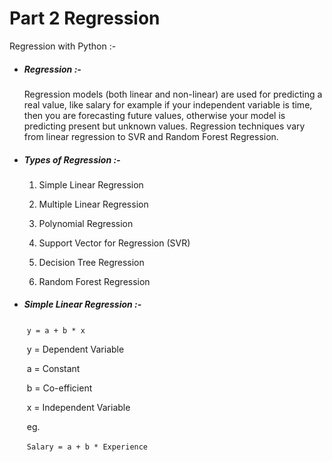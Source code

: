 # Part 2 Regression
 Regression with Python :-

- ##### Regression :-  

   Regression models (both linear and non-linear) are used for predicting a real value, like salary for example if your independent variable is time, then you are forecasting future values, otherwise your model is predicting present but unknown values. Regression techniques vary from linear regression to SVR and Random Forest Regression.

  

- ##### Types of Regression :- 

  1. Simple Linear Regression

  2. Multiple Linear Regression

  3. Polynomial Regression

  4. Support Vector for Regression (SVR)

  5. Decision Tree Regression

  6. Random Forest Regression

     

- ##### Simple Linear Regression :-

  ​			`y = a + b * x`

  ​			y = Dependent Variable

  ​			a = Constant

  ​			b = Co-efficient

  ​			x = Independent Variable

  ​	eg. 

  ​			`Salary = a + b * Experience`

  ​		

